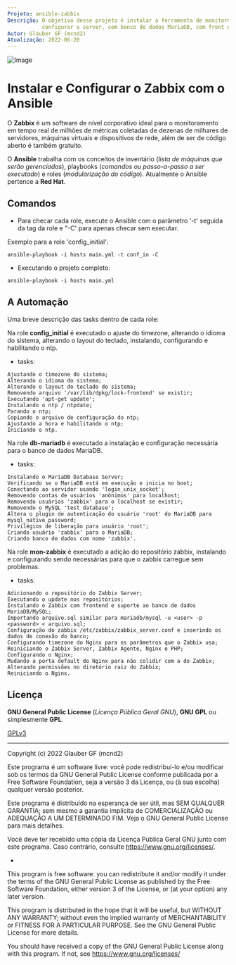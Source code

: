 ```yaml
---
Projeto: ansible-zabbix
Descrição: O objetivo desse projeto é instalar a ferramenta de monitormanto Zabbix,
           configurar o server, com banco de dados MariaDB, com front e bankend all in one.
Autor: Glauber GF (mcnd2)
Atualização: 2022-06-20
---
```


![Image](https://github.com/glaubergf/ansible-zabbix/blob/main/start_zabbix.jpg)

# Instalar e Configurar o Zabbix com o Ansible

O **Zabbix** é um software de nível corporativo ideal para o monitoramento em tempo real de milhões de métricas coletadas de dezenas de milhares de servidores, máquinas virtuais e dispositivos de rede, além de ser de código aberto é também gratuito.

O **Ansible** trabalha com os conceitos de inventário (_lista de máquinas que serão gerenciadas_), playbooks (_comandos ou passo-a-passo a ser executado_) e roles (_modularização do código_). Atualmente o Ansible pertence a **Red Hat**.

## Comandos

* Para checar cada role, execute o Ansible com o parâmetro '-t' seguida da tag da role e "-C' para apenas checar sem executar.

Exemplo para a role 'config_initial':
```
ansible-playbook -i hosts main.yml -t conf_in -C
```

* Executando o projeto completo:

```
ansible-playbook -i hosts main.yml
```

## A Automação

Uma breve descrição das tasks dentro de cada role:

Na role **config_initial** é executado o ajuste do timezone, alterando o idioma do sistema, alterando o layout do teclado, instalando, configurando e habilitando o ntp.

* tasks:

```
Ajustando o timezone do sistema;
Alterando o idioma do sistema;
Alterando o layout do teclado do sistema;
Removendo arquivo '/var/lib/dpkg/lock-frontend' se existir;
Executando 'apt-get update';
Instalando o ntp / ntpdate;
Parando o ntp;
Copiando o arquivo de configuração do ntp;
Ajustando a hora e habilitando o ntp;
Iniciando o ntp.
```

Na role **db-mariadb** é executado a instalação e configuração necessária para o banco de dados MariaDB.

* tasks:

```
Instalando o MariaDB Database Server;
Verificando se o MariaDB está em execução e inicia no boot;
Conectando ao servidor usando 'login_unix_socket';
Removendo contas de usuários 'anônimos' para localhost;
Removendo usuários 'zabbix' para o localhost se existir;
Removendo o MySQL 'test database';
Altera o plugin de autenticação do usuário 'root' do MariaDB para mysql_native_password;
Privilégios de liberação para usuário 'root';
Criando usuário 'zabbix' para o MariaDB;
Criando banco de dados com nome 'zabbix'.
```

Na role **mon-zabbix** é executado a adição do repositório zabbix, instalando e configurando sendo necessárias para que o zabbix carregue sem problemas.

* tasks:

```
Adicionando o repositório do Zabbix Server;
Executando o update nos repositórios;
Instalando o Zabbix com frontend e suporte ao banco de dados MariaDB/MySQL;
Importando arquivo.sql similar para mariadb/mysql -u <user> -p <password> < arquivo.sql;
Configuração do zabbix /etc/zabbix/zabbix_server.conf e inserindo os dados de conexão do banco;
Configurando timezone do Nginx para os parâmetros que o Zabbix usa;
Reiniciando o Zabbix Server, Zabbix Agente, Nginx e PHP;
Configurando o Nginx;
Mudando a porta default do Nginx para não colidir com a do Zabbix;
Alterando permissões no diretório raiz do Zabbix;
Reiniciando o Nginx.
```


## Licença

**GNU General Public License** (_Licença Pública Geral GNU_), **GNU GPL** ou simplesmente **GPL**.

[GPLv3](https://www.gnu.org/licenses/gpl-3.0.html)

------

Copyright (c) 2022 Glauber GF (mcnd2)

Este programa é um software livre: você pode redistribuí-lo e/ou modificar
sob os termos da GNU General Public License conforme publicada por
a Free Software Foundation, seja a versão 3 da Licença, ou
(à sua escolha) qualquer versão posterior.

Este programa é distribuído na esperança de ser útil,
mas SEM QUALQUER GARANTIA; sem mesmo a garantia implícita de
COMERCIALIZAÇÃO ou ADEQUAÇÃO A UM DETERMINADO FIM. Veja o
GNU General Public License para mais detalhes.

Você deve ter recebido uma cópia da Licença Pública Geral GNU
junto com este programa. Caso contrário, consulte <https://www.gnu.org/licenses/>.

*

This program is free software: you can redistribute it and/or modify
it under the terms of the GNU General Public License as published by
the Free Software Foundation, either version 3 of the License, or
(at your option) any later version.

This program is distributed in the hope that it will be useful,
but WITHOUT ANY WARRANTY; without even the implied warranty of
MERCHANTABILITY or FITNESS FOR A PARTICULAR PURPOSE.  See the
GNU General Public License for more details.

You should have received a copy of the GNU General Public License
along with this program.  If not, see <https://www.gnu.org/licenses/>